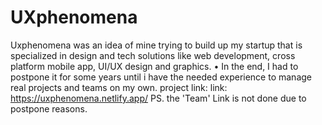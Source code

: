 # UXphenomena
 Uxphenomena was an idea of mine trying to build up my startup that is specialized in design and tech solutions like web 
development, cross platform mobile app, UI/UX design and graphics.
• In the end, I had to postpone it for some years until i have the needed experience to manage real projects and teams on 
my own.
project link: link: https://uxphenomena.netlify.app/
PS. the 'Team' Link is not done due to postpone reasons.
